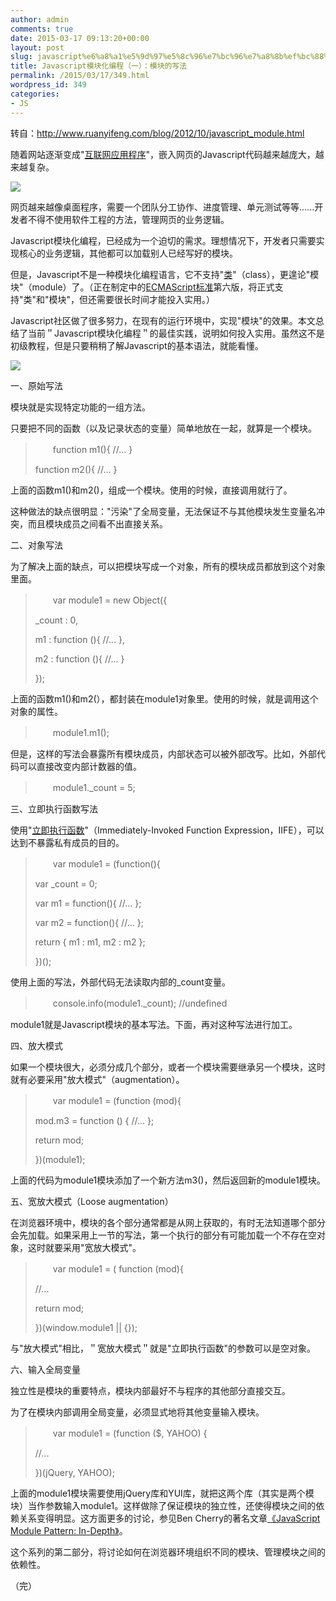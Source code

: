 ```yaml
---
author: admin
comments: true
date: 2015-03-17 09:13:20+00:00
layout: post
slug: javascript%e6%a8%a1%e5%9d%97%e5%8c%96%e7%bc%96%e7%a8%8b%ef%bc%88%e4%b8%80%ef%bc%89%ef%bc%9a%e6%a8%a1%e5%9d%97%e7%9a%84%e5%86%99%e6%b3%95
title: Javascript模块化编程（一）：模块的写法
permalink: /2015/03/17/349.html
wordpress_id: 349
categories:
- JS
---
```


转自：http://www.ruanyifeng.com/blog/2012/10/javascript_module.html

随着网站逐渐变成"[互联网应用程序](http://en.wikipedia.org/wiki/Web_application)"，嵌入网页的Javascript代码越来越庞大，越来越复杂。

![](http://image.beekka.com/blog/201210/bg2012102601.jpg)

网页越来越像桌面程序，需要一个团队分工协作、进度管理、单元测试等等......开发者不得不使用软件工程的方法，管理网页的业务逻辑。

Javascript模块化编程，已经成为一个迫切的需求。理想情况下，开发者只需要实现核心的业务逻辑，其他都可以加载别人已经写好的模块。

但是，Javascript不是一种模块化编程语言，它不支持"[类](http://www.ruanyifeng.com/blog/2012/07/three_ways_to_define_a_javascript_class.html)"（class），更遑论"模块"（module）了。（正在制定中的[ECMAScript标准](http://en.wikipedia.org/wiki/ECMAScript)第六版，将正式支持"类"和"模块"，但还需要很长时间才能投入实用。）

Javascript社区做了很多努力，在现有的运行环境中，实现"模块"的效果。本文总结了当前＂Javascript模块化编程＂的最佳实践，说明如何投入实用。虽然这不是初级教程，但是只要稍稍了解Javascript的基本语法，就能看懂。

![](http://image.beekka.com/blog/201210/bg2012102602.jpg)

一、原始写法

模块就是实现特定功能的一组方法。

只要把不同的函数（以及记录状态的变量）简单地放在一起，就算是一个模块。


<blockquote>　　function m1(){
//...
}

function m2(){
//...
}</blockquote>


上面的函数m1()和m2()，组成一个模块。使用的时候，直接调用就行了。

这种做法的缺点很明显："污染"了全局变量，无法保证不与其他模块发生变量名冲突，而且模块成员之间看不出直接关系。

二、对象写法

为了解决上面的缺点，可以把模块写成一个对象，所有的模块成员都放到这个对象里面。


<blockquote>　　var module1 = new Object({

_count : 0,

m1 : function (){
//...
},

m2 : function (){
//...
}

});</blockquote>


上面的函数m1()和m2(），都封装在module1对象里。使用的时候，就是调用这个对象的属性。


<blockquote>　　module1.m1();</blockquote>


但是，这样的写法会暴露所有模块成员，内部状态可以被外部改写。比如，外部代码可以直接改变内部计数器的值。


<blockquote>　　module1._count = 5;</blockquote>


三、立即执行函数写法

使用"[立即执行函数](http://benalman.com/news/2010/11/immediately-invoked-function-expression/)"（Immediately-Invoked Function Expression，IIFE），可以达到不暴露私有成员的目的。


<blockquote>　　var module1 = (function(){

var _count = 0;

var m1 = function(){
//...
};

var m2 = function(){
//...
};

return {
m1 : m1,
m2 : m2
};

})();</blockquote>


使用上面的写法，外部代码无法读取内部的_count变量。


<blockquote>　　console.info(module1._count); //undefined</blockquote>


module1就是Javascript模块的基本写法。下面，再对这种写法进行加工。

四、放大模式

如果一个模块很大，必须分成几个部分，或者一个模块需要继承另一个模块，这时就有必要采用"放大模式"（augmentation）。


<blockquote>　　var module1 = (function (mod){

mod.m3 = function () {
//...
};

return mod;

})(module1);</blockquote>


上面的代码为module1模块添加了一个新方法m3()，然后返回新的module1模块。

五、宽放大模式（Loose augmentation）

在浏览器环境中，模块的各个部分通常都是从网上获取的，有时无法知道哪个部分会先加载。如果采用上一节的写法，第一个执行的部分有可能加载一个不存在空对象，这时就要采用"宽放大模式"。


<blockquote>　　var module1 = ( function (mod){

//...

return mod;

})(window.module1 || {});</blockquote>


与"放大模式"相比，＂宽放大模式＂就是"立即执行函数"的参数可以是空对象。

六、输入全局变量

独立性是模块的重要特点，模块内部最好不与程序的其他部分直接交互。

为了在模块内部调用全局变量，必须显式地将其他变量输入模块。


<blockquote>　　var module1 = (function ($, YAHOO) {

//...

})(jQuery, YAHOO);</blockquote>


上面的module1模块需要使用jQuery库和YUI库，就把这两个库（其实是两个模块）当作参数输入module1。这样做除了保证模块的独立性，还使得模块之间的依赖关系变得明显。这方面更多的讨论，参见Ben Cherry的著名文章[《JavaScript Module Pattern: In-Depth》](http://www.adequatelygood.com/2010/3/JavaScript-Module-Pattern-In-Depth)。

这个系列的第二部分，将讨论如何在浏览器环境组织不同的模块、管理模块之间的依赖性。

（完）
